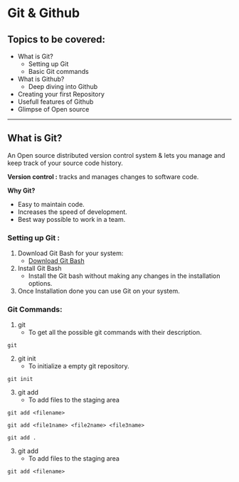 # Git & Github

## Topics to be covered:
- What is Git?
    - Setting up Git
    - Basic Git commands
- What is Github?
    - Deep diving into Github
- Creating your first Repository
- Usefull features of Github
- Glimpse of Open source


---

## What is Git?
An Open source distributed version control system & lets you manage and keep track of your source code history.

**Version control :** tracks and manages changes to software code.

**Why Git?**
- Easy to maintain code.
- Increases the speed of development.
- Best way possible to work in a team.

### Setting up Git :

1. Download Git Bash for your system:
    - [Download Git Bash](https://git-scm.com/downloads)
2. Install Git Bash
    - Install the Git bash without making any changes in the installation options.
3. Once Installation done you can use Git on your system.

### Git Commands:

1. git
    - To get all the possible git commands with their description.
```
git
```

2. git init
    - To initialize a empty git repository.
```
git init
```

3. git add
    - To add files to the staging area
```
git add <filename>

git add <file1name> <file2name> <file3name>

git add . 
```

3. git add
    - To add files to the staging area
```
git add <filename>
```